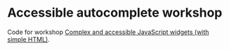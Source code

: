# Accessible autocomplete workshop

Code for workshop [Complex and accessible JavaScript widgets (with simple HTML)](https://slides.com/jmuheim/4-milestones-to-create-an-accessible-widget).
